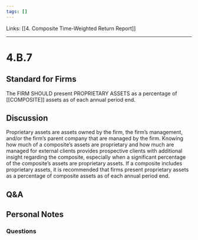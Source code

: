 ```yaml
---
tags: []
---
```

Links: [[4. Composite Time-Weighted Return Report]]
___
# 4.B.7
## Standard for Firms
The FIRM SHOULD present PROPRIETARY ASSETS as a percentage of [[COMPOSITE]] assets as of each annual period end.
## Discussion
Proprietary assets are assets owned by the firm, the firm’s management, and/or the firm’s parent company that are managed by the firm. Knowing how much of a composite’s assets are proprietary and how much are managed for external clients provides prospective clients with additional insight regarding the composite, especially when a significant percentage of the composite’s assets are proprietary assets. If a composite includes proprietary assets, it is recommended that firms present proprietary assets as a percentage of composite assets as of each annual period end.
## Q&A

## Personal Notes

### Questions